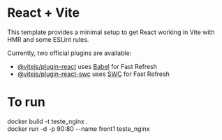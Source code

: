 # React + Vite

This template provides a minimal setup to get React working in Vite with HMR and some ESLint rules.

Currently, two official plugins are available:

- [@vitejs/plugin-react](https://github.com/vitejs/vite-plugin-react/blob/main/packages/plugin-react/README.md) uses [Babel](https://babeljs.io/) for Fast Refresh
- [@vitejs/plugin-react-swc](https://github.com/vitejs/vite-plugin-react-swc) uses [SWC](https://swc.rs/) for Fast Refresh

# To run 
docker build -t teste_nginx .<br>
docker run -d -p 90:80 --name front1 teste_nginx

<!-- docker run -d -p 80:80 --name teste --env FRONT_API_HOST=127.0.0.1 teste_nginx -->

